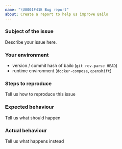 ```yaml
---
name: "\U0001F41B Bug report"
about: Create a report to help us improve Bailo
---
```


<!--
Thank you for reporting a possible bug in Bailo.  Below is a template of useful information you can provide to help us out.

Sometimes the issue is obvious, feel free to remove any categories that don't apply.
-->

### Subject of the issue

Describe your issue here.

### Your environment

- version / commit hash of bailo (`git rev-parse HEAD`)
- runtime environment (`docker-compose`, `openshift`)

### Steps to reproduce

Tell us how to reproduce this issue

### Expected behaviour

Tell us what should happen

### Actual behaviour

Tell us what happens instead
